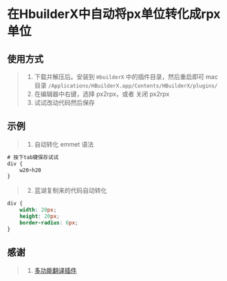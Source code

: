 # 在HbuilderX中自动将px单位转化成rpx单位

## 使用方式

>1. 下载并解压后。安装到 `HbuilderX` 中的插件目录，然后重启即可
     mac 目录 `/Applications/HBuilderX.app/Contents/HBuilderX/plugins/`
>2. 在编辑器中右键，选择 px2rpx，或者 关闭 px2rpx
>3. 试试改动代码然后保存


## 示例

>1. 自动转化 emmet 语法
```css
# 按下tab键保存试试
div {
    w20+h20
}
```
>2. 蓝湖复制来的代码自动转化
```css
div {
	width: 20px;
	height: 20px;
	border-radius: 6px;
}
```

## 感谢
>1. [多功能翻译插件](https://gitee.com/cloverzx/translation)